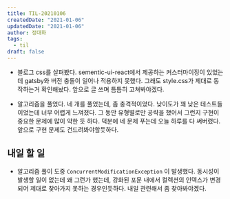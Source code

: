 ```yaml
---
title: TIL-20210106
createdDate: "2021-01-06"
updatedDate: "2021-01-06"
author: 정대화
tags:
  - til
draft: false
---
```


- 블로그 css를 살펴봤다. sementic-ui-react에서 제공하는 커스터마이징이 있었는데 gatsby와 버전 충돌이 일어나 적용하지 못했다. 그래도 style.css가 제대로 동작하는거 확인해놨다. 앞으로 글 쓰며 틈틈히 고쳐봐야겠다.

- 알고리즘을 풀었다. 네 개를 풀었는데, 좀 충격적이었다. 낮이도가 꽤 낮은 테스트들이었는데 너무 어렵게 느껴졌다. 그 동안 유형별로만 공략을 했어서 그런지 구현이 중요한 문제에 많이 약한 듯 하다. 덕분에 네 문제 푸는데 오늘 하루를 다 써버렸다. 앞으로 구현 문제도 건드려봐야할듯하다.

## 내일 할 일

- 알고리즘 풀이 도중 `ConcurrentModificationException` 이 발생했다. 동시성이 발생할 일이 없는데 왜 그런가 했는데, 강화된 포문 내에서 컬렉션의 인덱스가 변경되어 제대로 찾아가지 못하는 경우인듯하다. 내일 관련해서 좀 찾아봐야곘다.

